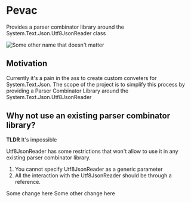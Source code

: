 # Pevac
Provides a parser combinator library around the System.Text.Json.Utf8JsonReader class

![Some other name that doesn't matter](https://github.com/BusHero/Pevac/actions/workflows/build.yaml/badge.svg)

## Motivation
Currently it's a pain in the ass to create custom conveters for System.Text.Json. The scope of the project is to simplify this process by providing a Parser Combinator Library around the System.Text.Json.Utf8JsonReader

## Why not use an existing parser combinator library?

**TLDR** It's impossible 

Utf8JsonReader has some restrictions that won't allow to use it in any existing parser combinator library.
1. You cannot specify Utf8JsonReader as a generic parameter
2. All the interaction with the Utf8JsonReader should be through a reference.

Some change here
Some other change here
